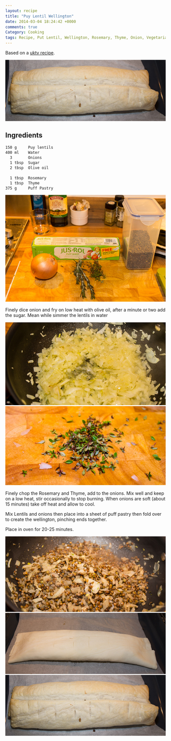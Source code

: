 ```yaml
---
layout: recipe
title: "Puy Lentil Wellington"
date: 2014-03-04 18:24:42 +0000
comments: true
Category: Cooking
tags: Recipe, Put Lentil, Wellington, Rosemary, Thyme, Onion, Vegetarian,
---
```


Based on a [uktv recipe](http://uktv.co.uk/food/recipe/aid/516620).

![](/images/Cooking/PuyWellington/morganp-20140225-PuyLentil-IMG_6871.jpg)

<!-- more -->

Ingredients
--

    150 g     Puy lentils
    400 ml    Water
      3       Onions
      1 tbsp  Sugar
      2 tbsp  Olive oil

      1 tbsp  Rosemary
      1 tbsp  Thyme
    375 g     Puff Pastry

![](/images/Cooking/PuyWellington/morganp-20140225-PuyLentil-IMG_6852.jpg)

Finely dice onion and fry on low heat with olive oil, after a minute or two add
the sugar. Mean while simmer the lentils in water

![](/images/Cooking/PuyWellington/morganp-20140225-PuyLentil-IMG_6853.jpg)
![](/images/Cooking/PuyWellington/morganp-20140225-PuyLentil-IMG_6856.jpg)

Finely chop the Rosemary and Thyme, add to the onions. 
Mix well and keep on a low heat, stir occasionally to stop burning.
When onions are soft (about 15 minutes) take off heat and allow to cool.

Mix Lentils and onions then place into a sheet of puff pastry then fold over to create the wellington, pinching ends together.

Place in oven for 20-25 minutes.

![](/images/Cooking/PuyWellington/morganp-20140225-PuyLentil-IMG_6858.jpg)
![](/images/Cooking/PuyWellington/morganp-20140225-PuyLentil-IMG_6864.jpg)
![](/images/Cooking/PuyWellington/morganp-20140225-PuyLentil-IMG_6871.jpg)
